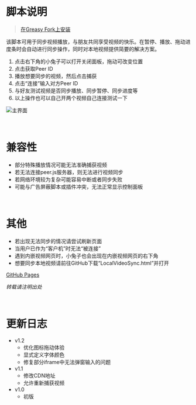 # 脚本说明

> [在Greasy Fork上安装](https://greasyfork.org/zh-CN/scripts/457501)

该脚本可用于同步视频播放，与朋友共同享受视频的快乐。在暂停、播放、拖动进度条时会自动进行同步操作，同时对本地视频提供简要的解决方案。
1. 点击右下角的小兔子可以打开关闭面板，拖动可改变位置
2. 点击获取Peer ID
3. 播放想要同步的视频，然后点击捕获
4. 点击“连接”输入对方Peer ID
5. 与好友测试视频是否同步播放、同步暂停、同步进度等
6. 以上操作也可以自己开两个视频自己连接测试一下

![主界面](https://riveryale.github.io/Userscripts/assets/pic/VideoSync/main.png)  

<br/> 

# 兼容性
- 部分特殊播放情况可能无法准确捕获视频
- 若无法连接peer.js服务器，则无法进行视频同步
- 若网络环境较为复杂可能容易中断或者同步失败
- 可能与广告屏蔽脚本或插件冲突，无法正常显示控制面板

<br/>

# 其他
- 若出现无法同步的情况请尝试刷新页面
- 当用户已作为“客户机”时无法“被连接”
- 遇到内嵌视频网页时，小兔子也会出现在内嵌视频网页的右下角
- 想要同步本地视频请前往GitHub下载“LocalVideoSync.html”并打开

[GitHub Pages](https://riveryale.github.io/Userscripts/)

_转载请注明出处_

<br/>

# 更新日志
- v1.2
  - 优化图标拖动体验
  - 显式定义字体颜色
  - 修复部分iframe中无法弹窗输入的问题
- v1.1
  - 修改CDN地址
  - 允许重新捕获视频
- v1.0
  - 初版